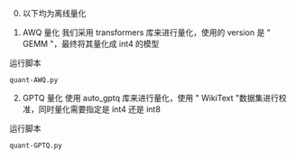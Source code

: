 0. 以下均为离线量化

1. AWQ 量化
我们采用 transformers 库来进行量化，使用的 version 是 " GEMM "，最终将其量化成 int4 的模型

运行脚本
```
quant-AWQ.py
```

2. GPTQ 量化
使用 auto_gptq 库来进行量化，使用 " WikiText "数据集进行校准，同时量化需要指定是 int4 还是 int8

运行脚本
```
quant-GPTQ.py
```
